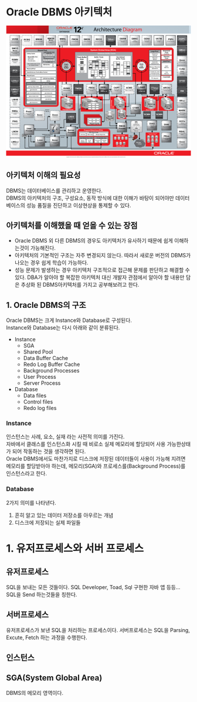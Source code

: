 # Oracle DBMS 아키텍처
![architecture](./image/Oracle_12c_Architecture_Large.png)
## 아키텍처 이해의 필요성
DBMS는 데이터베이스를 관리하고 운영한다.  
DBMS의 아키텍처의 구조, 구성요소, 동작 방식에 대한 이해가 바탕이 되어야만 데이터베이스의 성능 품질을 진단하고 이상현상을 통제할 수 있다.  
## 아키텍처를 이해했을 때 얻을 수 있는 장점
* Oracle DBMS 외 다른 DBMS의 경우도 아키텍처가 유사하기 때문에 쉽게 이해하는것이 가능해진다.
* 아키텍처의 기본적인 구조는 자주 변경되지 않는다. 따라서 새로운 버전의 DBMS가 나오는 경우 쉽게 학습이 가능하다.
* 성능 문제가 발생하는 경우 아키텍처 구조적으로 접근해 문제를 판단하고 해결할 수 있다.
DBA가 알아야 할 복잡한 아키텍처 대신 개발자 관점에서 알아야 할 내용만 담은 추상화 된 DBMS아키텍처를 가지고 공부해보려고 한다.

## 1. Oracle DBMS의 구조
Oracle DBMS는 크게 Instance와 Database로 구성된다.  
Instance와 Database는 다시 아래와 같이 분류된다.
* Instance
  * SGA
   * Shared Pool
   * Data Buffer Cache
   * Redo Log Buffer Cache
  * Background Processes
   * User Process
   * Server Process
* Database
  * Data files
  * Control files
  * Redo log files

### Instance  
인스턴스는 사례, 요소, 실재 라는 사전적 의미를 가진다.  
자바에서 클래스를 인스턴스화 시킬 때 비로소 실제 메모리에 할당되어 사용 가능한상태가 되어 작동하는 것을 생각하면 된다.  
Oracle DBMS에서도 마찬가지로 디스크에 저장된 데이터들이 사용이 가능해 지려면 메모리를 할당받아야 하는데, 메모리(SGA)와 프로세스를(Background Process)를 인스턴스라고 한다.  

### Database
2가지 의미를 나타낸다.  
1. 흔히 알고 있는 데이터 저장소를 아우르는 개념  
2. 디스크에 저장되는 실제 파일들
# 1. 유저프로세스와 서버 프로세스

## 유저프로세스
SQL을 보내는 모든 것들이다. SQL Developer, Toad, Sql 구현한 자바 앱 등등... SQL을 Send 하는것들을 칭한다.

## 서버프로세스
유저프로세스가 보낸 SQL을 처리하는 프로세스이다.
서버프로세스는 SQL을 Parsing, Excute, Fetch 하는 과정을 수행한다.

## 인스턴스


## SGA(System Global Area)
DBMS의 메모리 영역이다.

